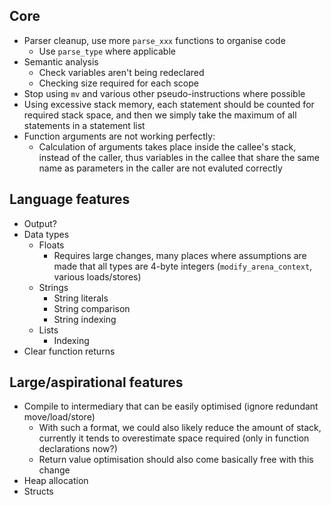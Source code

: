 ## Core
- Parser cleanup, use more `parse_xxx` functions to organise code
  - Use `parse_type` where applicable
- Semantic analysis
  - Check variables aren't being redeclared
  - Checking size required for each scope
- Stop using `mv` and various other pseudo-instructions where possible
- Using excessive stack memory, each statement should be counted for required stack space, and then we simply
    take the maximum of all statements in a statement list
- Function arguments are not working perfectly:
  - Calculation of arguments takes place inside the callee's stack, instead of the caller, thus variables in the callee that share the same name as
    parameters in the caller are not evaluted correctly

## Language features
- Output?
- Data types
  - Floats
    - Requires large changes, many places where assumptions are made that all types are 4-byte integers (`modify_arena_context`, various loads/stores)
  - Strings
    - String literals
    - String comparison
    - String indexing
  - Lists
    - Indexing
- Clear function returns

## Large/aspirational features
- Compile to intermediary that can be easily optimised (ignore redundant move/load/store)
  - With such a format, we could also likely reduce the amount of stack, currently it tends to overestimate space required (only in function declarations now?)
  - Return value optimisation should also come basically free with this change
- Heap allocation
- Structs